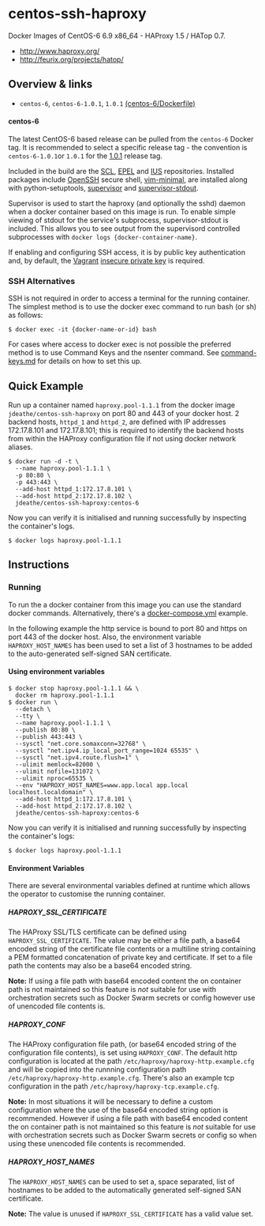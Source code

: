 centos-ssh-haproxy
==================

Docker Images of CentOS-6 6.9 x86_64 - HAProxy 1.5 / HATop 0.7.

- http://www.haproxy.org/
- http://feurix.org/projects/hatop/

## Overview & links

- `centos-6`, `centos-6-1.0.1`, `1.0.1` [(centos-6/Dockerfile)](https://github.com/jdeathe/centos-ssh-haproxy/blob/centos-6/Dockerfile)

#### centos-6

The latest CentOS-6 based release can be pulled from the `centos-6` Docker tag. It is recommended to select a specific release tag - the convention is `centos-6-1.0.1`or `1.0.1` for the [1.0.1](https://github.com/jdeathe/centos-ssh-haproxy/tree/1.0.1) release tag.

Included in the build are the [SCL](https://www.softwarecollections.org/), [EPEL](http://fedoraproject.org/wiki/EPEL) and [IUS](https://ius.io) repositories. Installed packages include [OpenSSH](http://www.openssh.com/portable.html) secure shell, [vim-minimal](http://www.vim.org/), are installed along with python-setuptools, [supervisor](http://supervisord.org/) and [supervisor-stdout](https://github.com/coderanger/supervisor-stdout).

Supervisor is used to start the haproxy (and optionally the sshd) daemon when a docker container based on this image is run. To enable simple viewing of stdout for the service's subprocess, supervisor-stdout is included. This allows you to see output from the supervisord controlled subprocesses with `docker logs {docker-container-name}`.

If enabling and configuring SSH access, it is by public key authentication and, by default, the [Vagrant](http://www.vagrantup.com/) [insecure private key](https://github.com/mitchellh/vagrant/blob/master/keys/vagrant) is required.

### SSH Alternatives

SSH is not required in order to access a terminal for the running container. The simplest method is to use the docker exec command to run bash (or sh) as follows: 

```
$ docker exec -it {docker-name-or-id} bash
```

For cases where access to docker exec is not possible the preferred method is to use Command Keys and the nsenter command. See [command-keys.md](https://github.com/jdeathe/centos-ssh-haproxy/blob/centos-6/command-keys.md) for details on how to set this up.

## Quick Example

Run up a container named `haproxy.pool-1.1.1` from the docker image `jdeathe/centos-ssh-haproxy` on port 80 and 443 of your docker host. 2 backend hosts, `httpd_1` and `httpd_2`, are defined with IP addresses 172.17.8.101 and 172.17.8.101; this is required to identify the backend hosts from within the HAProxy configuration file if not using docker network aliases.

```
$ docker run -d -t \
  --name haproxy.pool-1.1.1 \
  -p 80:80 \
  -p 443:443 \
  --add-host httpd_1:172.17.8.101 \
  --add-host httpd_2:172.17.8.102 \
  jdeathe/centos-ssh-haproxy:centos-6
```

Now you can verify it is initialised and running successfully by inspecting the container's logs.

```
$ docker logs haproxy.pool-1.1.1
```

## Instructions

### Running

To run the a docker container from this image you can use the standard docker commands. Alternatively, there's a [docker-compose.yml](https://github.com/jdeathe/centos-ssh-haproxy/blob/centos-6/docker-compose.yml) example.

In the following example the http service is bound to port 80 and https on port 443 of the docker host. Also, the environment variable `HAPROXY_HOST_NAMES` has been used to set a list of 3 hostnames to be added to the auto-generated self-signed SAN certificate.

#### Using environment variables

```
$ docker stop haproxy.pool-1.1.1 && \
  docker rm haproxy.pool-1.1.1
$ docker run \
  --detach \
  --tty \
  --name haproxy.pool-1.1.1 \
  --publish 80:80 \
  --publish 443:443 \
  --sysctl "net.core.somaxconn=32768" \
  --sysctl "net.ipv4.ip_local_port_range=1024 65535" \
  --sysctl "net.ipv4.route.flush=1" \
  --ulimit memlock=82000 \
  --ulimit nofile=131072 \
  --ulimit nproc=65535 \
  --env "HAPROXY_HOST_NAMES=www.app.local app.local localhost.localdomain" \
  --add-host httpd_1:172.17.8.101 \
  --add-host httpd_2:172.17.8.102 \
  jdeathe/centos-ssh-haproxy:centos-6
```

Now you can verify it is initialised and running successfully by inspecting the container's logs:

```
$ docker logs haproxy.pool-1.1.1
```

#### Environment Variables

There are several environmental variables defined at runtime which allows the operator to customise the running container.

##### HAPROXY_SSL_CERTIFICATE

The HAProxy SSL/TLS certificate can be defined using `HAPROXY_SSL_CERTIFICATE`. The value may be either a file path, a base64 encoded string of the certificate file contents or a multiline string containing a PEM formatted concatenation of private key and certificate. If set to a file path the contents may also be a base64 encoded string.

**Note:** If using a file path with base64 encoded content the on container path is not maintained so this feature is *not* suitable for use with orchestration secrets such as Docker Swarm secrets or config however use of unencoded file contents is.

##### HAPROXY_CONF

The HAProxy configuration file path, (or base64 encoded string of the configuration file contents), is set using `HAPROXY_CONF`. The default http configuration is located at the path `/etc/haproxy/haproxy-http.example.cfg` and will be copied into the runnning configuration path `/etc/haproxy/haproxy-http.example.cfg`. There's also an example tcp configuration in the path `/etc/haproxy/haproxy-tcp.example.cfg`. 

**Note:** In most situations it will be necessary to define a custom configuration where the use of the base64 encoded string option is recommended. However if using a file path with base64 encoded content the on container path is not maintained so this feature is *not* suitable for use with orchestration secrets such as Docker Swarm secrets or config so when using these unencoded file contents is recommended.

##### HAPROXY_HOST_NAMES

The `HAPROXY_HOST_NAMES` can be used to set a, space separated, list of hostnames to be added to the automatically generated self-signed SAN certificate.

**Note:** The value is unused if `HAPROXY_SSL_CERTIFICATE` has a valid value set.
